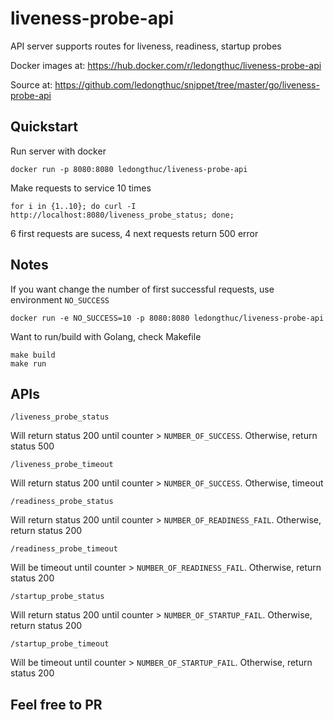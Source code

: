 # liveness-probe-api
API server supports routes for liveness, readiness, startup probes

Docker images at: https://hub.docker.com/r/ledongthuc/liveness-probe-api

Source at: https://github.com/ledongthuc/snippet/tree/master/go/liveness-probe-api

## Quickstart

Run server with docker
```
docker run -p 8080:8080 ledongthuc/liveness-probe-api
```

Make requests to service 10 times
```
for i in {1..10}; do curl -I http://localhost:8080/liveness_probe_status; done;
```

6 first requests are sucess, 4 next requests return 500 error

## Notes

If you want change the number of first successful requests, use environment `NO_SUCCESS`

```
docker run -e NO_SUCCESS=10 -p 8080:8080 ledongthuc/liveness-probe-api
```

Want to run/build with Golang, check Makefile

```
make build
make run
```
## APIs

`/liveness_probe_status`

Will return status 200 until counter > `NUMBER_OF_SUCCESS`. Otherwise, return status 500

`/liveness_probe_timeout`

Will return status 200 until counter > `NUMBER_OF_SUCCESS`. Otherwise, timeout

`/readiness_probe_status`

Will return status 200 until counter > `NUMBER_OF_READINESS_FAIL`. Otherwise, return status 200 

`/readiness_probe_timeout`

Will be timeout until counter > `NUMBER_OF_READINESS_FAIL`. Otherwise, return status 200 

`/startup_probe_status`

Will return status 200 until counter > `NUMBER_OF_STARTUP_FAIL`. Otherwise, return status 200 

`/startup_probe_timeout`

Will be timeout until counter > `NUMBER_OF_STARTUP_FAIL`. Otherwise, return status 200 

## Feel free to PR

